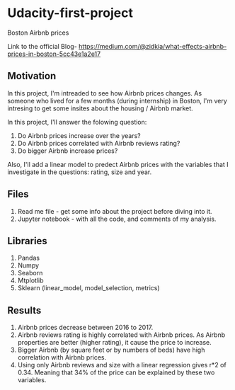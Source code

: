 # Udacity-first-project
Boston Airbnb prices

Link to the official Blog-
https://medium.com/@zidkia/what-effects-airbnb-prices-in-boston-5cc43e1a2e17


## Motivation
In this project, I'm intreaded to see how Airbnb prices changes. As someone who lived for a few months (during internship) in Boston, I'm very intresing to get some insites about the housing / Airbnb market. 

In this project, I'll answer the folowing question:
1. Do Airbnb prices increase over the years?
2. Do Airbnb prices correlated with Airbnb reviews rating?
3. Do bigger Airbnb increase prices?

Also, I'll add a linear model to predect Airbnb prices with the variables that I investigate in the questions: rating, size and year.

## Files 
1. Read me file - get some info about the project before diving into it.
2. Jupyter notebook - with all the code, and comments of my analysis.



## Libraries 
1. Pandas
2. Numpy
3. Seaborn
4. Mtplotlib
5. Sklearn (linear_model, model_selection, metrics)

## Results
1. Airbnb prices decrease between 2016 to 2017.
2. Airbnb reviews rating is highly correlated with Airbnb prices. As Airbnb properties are better (higher rating), it cause the price to increase. 
3. Bigger Airbnb (by square feet or by numbers of beds) have high correlation with Airbnb prices.
4. Using only Airbnb reviews and size with a linear regression gives r*2 of 0.34. Meaning that 34% of the price can be explained by these two variables.

